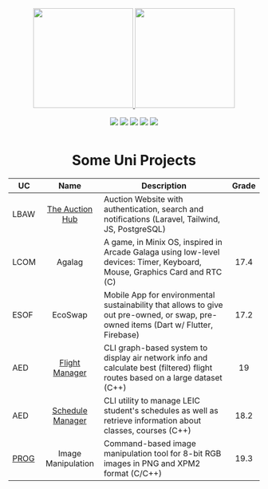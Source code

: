 <div  align="center">
  <a href="https://github.com/tfcc13">
    <img height="200em" src="https://github-readme-stats.vercel.app/api?username=tfcc13&theme=github_dark&hide_border=true&border_color=EBDBB2&show_icons=true&border_radius=8&card_width=490&include_all_commits=true&count_private=true" />
  </a>
  
  <a href="https://github.com/tfcc13">
    <img height="200em" src="https://github-readme-stats.vercel.app/api/top-langs/?username=tfcc13&theme=github_dark&show_icons=true&hide_border=true&size_weight=0.35&count_weight=0.45&langs_count=10&layout=compact&border_color=EBDBB2&card_width=320&border_radius=8&exclude_repo=github-readme-stats&hide=cmake,makefile,starlark,tex,batchfile" />
  </a>
</div>


<p align = "center">
<img align="center" src="https://img.shields.io/badge/Ubuntu-E95420?style=flat&logo=ubuntu&logoColor=white&style=plastic">
<img align="center" src="https://img.shields.io/badge/Windows-0078D6?style=flat&logo=windows&logoColor=white&style=plastic">
<img align="center" src="https://img.shields.io/badge/Git-informational?style=flat&logo=Git&logoColor=white&color=4293F2&style=plastic">
<img align="center" src="https://img.shields.io/badge/Visual%20Studio%20Code-007ACC?logo=visualstudiocode&logoColor=fff&style=plastic">
<img align="center" src="https://img.shields.io/badge/Discord-5865F2?style=flat&logo=discord&logoColor=white&style=plastic">
</p>
<p align="center"><img align="center" src="https://komarev.com/ghpvc/?username=tfcc13&style=flat-square&color=blue" alt=""/></p>

<h1 align="center">Some Uni Projects</h1>

UC   |                                         Name                                         | Description | Grade |
| ---- | :----------------------------------------------------------------------------------: | ---------------------------------------------------------------------------------------------------------------------------------------------------- | :---------: |
| LBAW |  [The Auction Hub](https://github.com/tfcc13/FEUP-3Y1S-LBAW-The-Auction-Hub)         | Auction Website with authentication, search and notifications (Laravel, Tailwind, JS, PostgreSQL) |           |    17.2     |
| LCOM |  Agalag         | A game, in Minix OS, inspired in Arcade Galaga using low-level devices: Timer, Keyboard, Mouse, Graphics Card and RTC   (C)     |    17.4     |
| ESOF |  EcoSwap         | Mobile App for environmental sustainability that allows to give out pre-owned, or swap, pre-owned items   (Dart w/ Flutter, Firebase)                    |    17.2     |
| AED |  [Flight Manager](https://github.com/tfcc13/AED_PROJECT_II_G81)         | CLI graph-based system to display air network info and calculate best (filtered) flight routes based on a large dataset (C++)                              |    19     |
| AED |  [Schedule Manager](https://github.com/tfcc13/AED_PROJECT_G81)         | CLI utility to manage LEIC student's schedules as well as retrieve information about classes, courses (C++)                              |    18.2     |
| [PROG](https://github.com/FranciscoGens/FEUP_prog_project) |  Image Manipulation        | Command-based image manipulation tool for 8-bit RGB images in PNG and XPM2 format (C/C++)                              |    19.3    |


